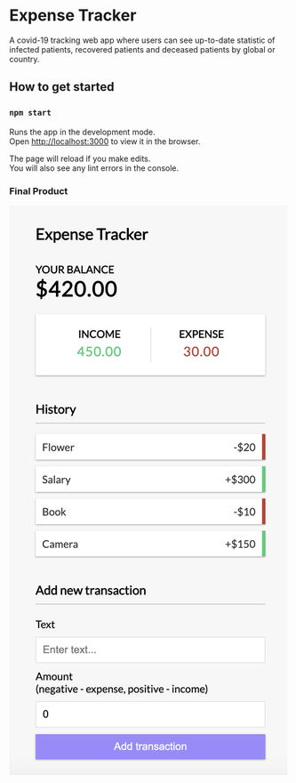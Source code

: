# Expense Tracker
A covid-19 tracking web app where users can see up-to-date statistic of infected patients, recovered patients and deceased patients by global or country. 

## How to get started

### `npm start`

Runs the app in the development mode.<br />
Open [http://localhost:3000](http://localhost:3000) to view it in the browser.

The page will reload if you make edits.<br />
You will also see any lint errors in the console.

### Final Product

!["screenshot of expense tracker"](https://github.com/oddporson/expense-tracker-react/blob/master/docs/main.png)
